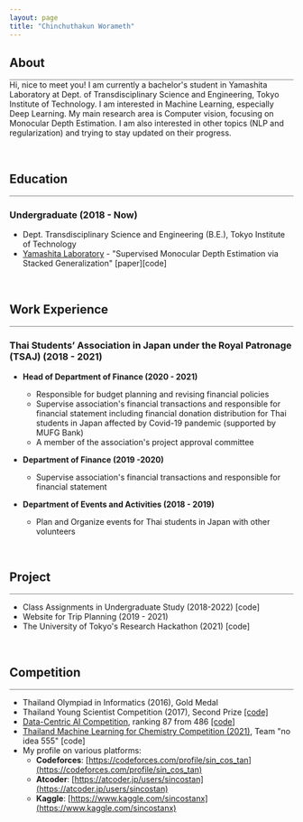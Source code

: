 ```yaml
---
layout: page
title: "Chinchuthakun Worameth"
---
```


## About
<hr style="height: 1px; margin:0; background-color: #848484">
Hi, nice to meet you! I am currently a bachelor's student in Yamashita Laboratory at Dept. of Transdisciplinary Science and Engineering, Tokyo Institute of Technology. I am interested in Machine Learning, especially Deep Learning. My main research area is Computer vision, focusing on Monocular Depth Estimation. I am also interested in other topics (NLP and regularization) and trying to stay updated on their progress.

&nbsp;
## Education
<hr style="height: 1px; margin:0; background-color: #848484">

### Undergraduate (2018 - Now)
 - Dept. Transdisciplinary Science and Engineering (B.E.), Tokyo Institute of Technology
 - [Yamashita Laboratory](http://www.ide.titech.ac.jp/~yylab/) - "Supervised Monocular Depth Estimation via Stacked Generalization" [paper][code]

&nbsp;
## Work Experience
<hr style="height: 1px; margin:0; background-color: #848484">

### Thai Students’ Association in Japan under the Royal Patronage (TSAJ) (2018 - 2021)
 - **Head of Department of Finance (2020 - 2021)**
    - Responsible for budget planning and revising financial policies
    - Supervise association's financial transactions and responsible for financial statement including financial donation distribution for Thai students in Japan affected by Covid-19 pandemic (supported by MUFG Bank)
    - A member of the association's project approval committee

 - **Department of Finance (2019 -2020)**
    - Supervise association's financial transactions and responsible for financial statement

- **Department of Events and Activities (2018 - 2019)**
    - Plan and Organize events for Thai students in Japan with other volunteers

&nbsp;
## Project
<hr style="height: 1px; margin:0; background-color: #848484">

- Class Assignments in Undergraduate Study (2018-2022) [code]
- Website for Trip Planning (2019 - 2021)
- The University of Tokyo's Research Hackathon (2021) [code]

&nbsp;
## Competition
<hr style="height: 1px; margin:0; background-color: #848484">

- Thailand Olympiad in Informatics (2016), Gold Medal
- Thailand Young Scientist Competition (2017), Second Prize [[code]](https://github.com/sincostanx/EmergencyDistribute-GA)
- [Data-Centric AI Competition](https://https-deeplearning-ai.github.io/data-centric-comp), ranking 87 from 486 [[code]](https://github.com/sincostanx/data-centric-comp)
- [Thailand Machine Learning for Chemistry Competition (2021)](https://tmlcc.cseathai.org/), Team "no idea 555" [code]
- My profile on various platforms:
    - **Codeforces**: [https://codeforces.com/profile/sin_cos_tan](https://codeforces.com/profile/sin_cos_tan)
    - **Atcoder**: [https://atcoder.jp/users/sincostan](https://atcoder.jp/users/sincostan)
    - **Kaggle**: [https://www.kaggle.com/sincostanx](https://www.kaggle.com/sincostanx)
